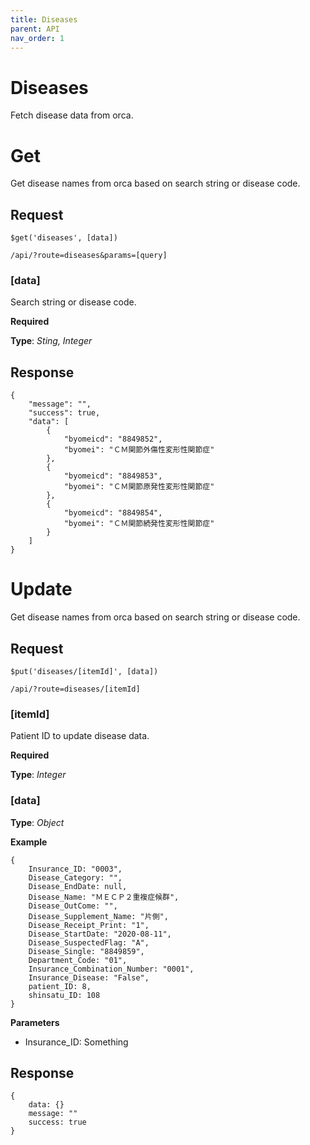 ```yaml
---
title: Diseases
parent: API
nav_order: 1
---
```


# Diseases

Fetch disease data from orca.

# Get

Get disease names from orca based on search string or disease code.

## Request
```
$get('diseases', [data])

/api/?route=diseases&params=[query]
```
### [data]
Search string or disease code.

**Required**

**Type**: *Sting, Integer*

## Response

```
{
    "message": "",
    "success": true,
    "data": [
        {
            "byomeicd": "8849852",
            "byomei": "ＣＭ関節外傷性変形性関節症"
        },
        {
            "byomeicd": "8849853",
            "byomei": "ＣＭ関節原発性変形性関節症"
        },
        {
            "byomeicd": "8849854",
            "byomei": "ＣＭ関節続発性変形性関節症"
        }
    ]
}
```

# Update

Get disease names from orca based on search string or disease code.

## Request
```
$put('diseases/[itemId]', [data])

/api/?route=diseases/[itemId]
```
### [itemId]
Patient ID to update disease data.

**Required**

**Type**: *Integer*

### [data]

**Type**: *Object*

**Example**
```
{
    Insurance_ID: "0003",
    Disease_Category: "",
    Disease_EndDate: null,
    Disease_Name: "ＭＥＣＰ２重複症候群",
    Disease_OutCome: "",
    Disease_Supplement_Name: "片側",
    Disease_Receipt_Print: "1",
    Disease_StartDate: "2020-08-11",
    Disease_SuspectedFlag: "A",
    Disease_Single: "8849859",
    Department_Code: "01",
    Insurance_Combination_Number: "0001",
    Insurance_Disease: "False",
    patient_ID: 8,
    shinsatu_ID: 108
}
```

**Parameters**

- Insurance_ID: Something

## Response

```
{
    data: {}
    message: ""
    success: true
}
```